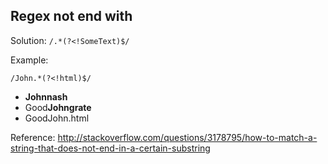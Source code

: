 ## Regex not end with

Solution: `/.*(?<!SomeText)$/`

Example:

`/John.*(?<!html)$/`

- **Johnnash**
- Good**Johngrate**
- GoodJohn.html

Reference: http://stackoverflow.com/questions/3178795/how-to-match-a-string-that-does-not-end-in-a-certain-substring
